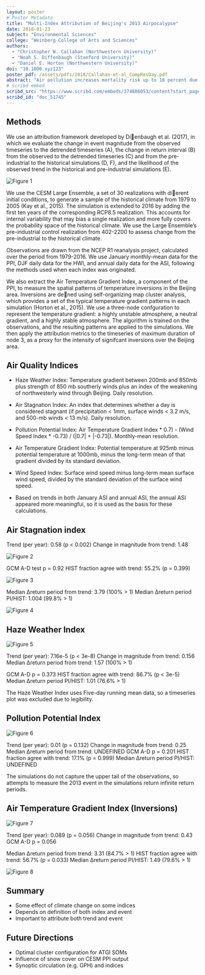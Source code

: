 ```yaml
---
layout: poster
# Poster Metadata
title: "Multi-Index Attribution of Beijing's 2013 Airpocalypse"
date: 2018-01-23
subject: "Environmental Sciences"
college: "Weinberg College of Arts and Sciences"
authors:
  - "Christopher W. Callahan (Northwestern University)"
  - "Noah S. Diffenbaugh (Stanford University)"
  - "Daniel E. Horton (Northwestern University)"
doi: "10.1000.xyz123"
poster_pdf: /assets/pdfs/2018/Callahan-et-al_CompResDay.pdf
abstract: "Air pollution increases mortality risk up to 18 percent due to cardiovascular causes. Poor air quality occurs more when meteorological components prevent the dispersal of pollutants in the lower atmosphere. The atmospheric and hydrological patterns change as global warming alters the pattern of circulations seasonally. The purpose of this study was to use an air stagnation index (ASI) to quantify the meteorological conditions that allow poor air quality. We examined ASI by season given that each season is dominated by the distinct synoptic meteorological phenomenon. By looking at these phenomena, we aimed to better explain the change of stagnation events. Here, we applied the ASI to the bias-corrected Coupled Model Intercomparison Project (CMIP5) ensemble prediction data. An exploratory analysis of CMIP5 model biased data suggested that the trend of stagnation days and duration of stagnation events have different seasonal patterns, and fluctuated spatially and seasonally. Our result suggests that global climate change will alter the air stagnation occurrence in the different season. Stagnation is very likely to increase among various regions of the world, including those areas with historical pollution issue. To complete this study, we will apply statistical analyses in conjunction with multi-model agreement criteria to quantify the robustness of air stagnation change. Future work might include tuning the ASI Metric for specific regions of interest."
# scribd embed
scribd_src: "https://www.scribd.com/embeds/374886053/content?start_page=1&view_mode=scroll&access_key=key-TrkQCF0WSvYLBYa5Q6QD&show_recommendations=true"
scribd_id: "doc_51745"
---
```

## Methods
We use an attribution framework developed by Dienbaugh et al. (2017), in which we evaluate the change in event magnitude from the observed timeseries to the detrended timeseries (A), the change in return interval (B) from the observed to the detrended timeseries (C) and from the pre-industrial to the historical simulations (D, F), and the likelihood of the observed trend in the historical and pre-industrial simulations (E).

![Figure 1](/assets/images/2018/multi-index-attribution-of-beijings-2013-airpocalypse-1.png)

We use the CESM Large Ensemble, a set of 30 realizations with dierent initial conditions, to generate a sample of the historical climate from 1979 to 2005 (Kay et al., 2015). The simulation is extended to 2016 by adding the first ten years of the corresponding RCP8.5 realization. This accounts for internal variability that may bias a single realization and more fully covers the probability space of the historical climate. We use the Large Ensemble’s pre-industrial control realization from 402-2200 to assess change from the pre-industrial to the historical climate.

Observations are drawn from the NCEP R1 reanalysis project, calculated over the period from 1979-2016. We use January monthly-mean data for the PPI, DJF daily data for the HWI, and annual daily data for the ASI, following the methods used when each index was originated.

We also extract the Air Temperature Gradient Index, a component of the PPI, to measure the spatial patterns of temperature inversions in the Beijing area. Inversions are dened using self-organizing map cluster analysis, which provides a set of the typical temperature gradient patterns in each simulation (Horton et al., 2015). We use a three-node confguration to represent the temperature gradient: a highly unstable atmosphere, a neutral gradient, and a highly stable atmosphere. The algorithm is trained on the observations, and the resulting patterns are applied to the simulations. We then apply the attribution metrics to the timeseries of maximum duration of node 3, as a proxy for the intensity of signifcant inversions over the Beijing area.

## Air Quality Indices
- Haze Weather Index: Temperature gradient between 200mb and 850mb plus strength of 850 mb southerly winds plus an index of the weakening of northwesterly wind through Beijing. Daily resolution.

- Air Stagnation Index: An index that determines whether a day is considered stagnant (if precipitation < 1mm, surface winds < 3.2 m/s, and 500-mb winds < 13 m/s). Daily resolution.

- Pollution Potential Index: Air Temperature Gradient Index * 0.7) - (Wind Speed Index * -0.73) / (|0.7| + |-0.73|). Monthly-mean resolution.

- Air Temperature Gradient Index: Potential temperature at 925mb minus potential temperature at 1000mb, minus the long-term mean of that gradient divided by its standard deviation.

- Wind Speed Index: Surface wind speed minus long-term mean surface wind speed, divided by the standard deviation of the surface wind speed.

- Based on trends in both January ASI and annual ASI, the annual ASI appeared more meaningfui, so it is used as the basis for these calculations.

## Air Stagnation index
Trend (per year): 0.58 (p < 0.002)
Change in magnitude from trend: 1.48

![Figure 2](/assets/images/2018/multi-index-attribution-of-beijings-2013-airpocalypse-2.png)

GCM A-D test p = 0.92
HIST fraction agree with trend: 55.2% (p = 0.399)

![Figure 3](/assets/images/2018/multi-index-attribution-of-beijings-2013-airpocalypse-3.png)

Median ∆return period from trend: 3.79 (100% > 1)
Median ∆return period PI/HIST: 1.004 (99.8% > 1)

![Figure 4](/assets/images/2018/multi-index-attribution-of-beijings-2013-airpocalypse-4.png)

## Haze Weather Index

![Figure 5](/assets/images/2018/multi-index-attribution-of-beijings-2013-airpocalypse-5.png)

Trend (per year): 7.16e-5 (p < 3e-8)
Change in magnitude from trend: 0.156
Median ∆return period from trend: 1.57 (100% > 1)

GCM A-D p = 0.373
HIST fraction agree with trend: 86.7% (p < 3e-5)
Median ∆return period PI/HIST: 1.01 (76.6% > 1)

The Haze Weather Index uses Five-day running
mean data, so a timeseries plot was excluded
due to legibility.

## Pollution Potential Index

![Figure 6](/assets/images/2018/multi-index-attribution-of-beijings-2013-airpocalypse-6.png)

Trend (per year): 0.01 (p = 0.132)
Change in magnitude from trend: 0.25
Median ∆return period from trend: UNDEFINED
GCM A-D p = 0.201
HIST fraction agree with trend: 17.1% (p = 0.999)
Median ∆return period PI/HIST: UNDEFINED

The simulations do not capture the upper tail of the observations, so attempts to measure the 2013 event in the simulations return infinite return periods.

## Air Temperature Gradient Index (Inversions)

![Figure 7](/assets/images/2018/multi-index-attribution-of-beijings-2013-airpocalypse-7.png)

Trend (per year): 0.089 (p = 0.056)
Change in magnitude from trend:
0.43
GCM A-D p = 0.056

Median ∆return period from trend: 3.31 (84.7% > 1)
HIST fraction agree with trend: 56.7% (p = 0.033)
Median ∆return period PI/HIST: 1.49 (79.6% > 1)

![Figure 8](/assets/images/2018/multi-index-attribution-of-beijings-2013-airpocalypse-8.png)

## Summary
- Some effect of climate change on some indices
- Depends on definition of both index and event
- Important to attribute both trend and event

## Future Directions
- Optimal cluster configuration for ATGI SOMs
- Influence of snow cover on CESM PPI output
- Synoptic circulation (e.g. GPH) and indices
